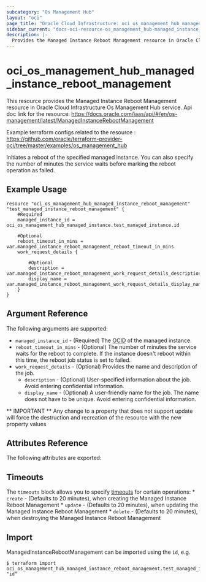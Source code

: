```yaml
---
subcategory: "Os Management Hub"
layout: "oci"
page_title: "Oracle Cloud Infrastructure: oci_os_management_hub_managed_instance_reboot_management"
sidebar_current: "docs-oci-resource-os_management_hub-managed_instance_reboot_management"
description: |-
  Provides the Managed Instance Reboot Management resource in Oracle Cloud Infrastructure Os Management Hub service
---
```


# oci_os_management_hub_managed_instance_reboot_management
This resource provides the Managed Instance Reboot Management resource in Oracle Cloud Infrastructure Os Management Hub service.
Api doc link for the resource: https://docs.oracle.com/iaas/api/#/en/os-management/latest/ManagedInstanceRebootManagement

Example terraform configs related to the resource : https://github.com/oracle/terraform-provider-oci/tree/master/examples/os_management_hub

Initiates a reboot of the specified managed instance. You can also specify the number of minutes the service 
waits before marking the reboot operation as failed.


## Example Usage

```hcl
resource "oci_os_management_hub_managed_instance_reboot_management" "test_managed_instance_reboot_management" {
	#Required
	managed_instance_id = oci_os_management_hub_managed_instance.test_managed_instance.id

	#Optional
	reboot_timeout_in_mins = var.managed_instance_reboot_management_reboot_timeout_in_mins
	work_request_details {

		#Optional
		description = var.managed_instance_reboot_management_work_request_details_description
		display_name = var.managed_instance_reboot_management_work_request_details_display_name
	}
}
```

## Argument Reference

The following arguments are supported:

* `managed_instance_id` - (Required) The [OCID](https://docs.cloud.oracle.com/iaas/Content/General/Concepts/identifiers.htm) of the managed instance.
* `reboot_timeout_in_mins` - (Optional) The number of minutes the service waits for the reboot to complete. If the instance doesn't reboot within this  time, the reboot job status is set to failed. 
* `work_request_details` - (Optional) Provides the name and description of the job.
	* `description` - (Optional) User-specified information about the job. Avoid entering confidential information.
	* `display_name` - (Optional) A user-friendly name for the job. The name does not have to be unique. Avoid entering confidential information.


** IMPORTANT **
Any change to a property that does not support update will force the destruction and recreation of the resource with the new property values

## Attributes Reference

The following attributes are exported:


## Timeouts

The `timeouts` block allows you to specify [timeouts](https://registry.terraform.io/providers/oracle/oci/latest/docs/guides/changing_timeouts) for certain operations:
	* `create` - (Defaults to 20 minutes), when creating the Managed Instance Reboot Management
	* `update` - (Defaults to 20 minutes), when updating the Managed Instance Reboot Management
	* `delete` - (Defaults to 20 minutes), when destroying the Managed Instance Reboot Management


## Import

ManagedInstanceRebootManagement can be imported using the `id`, e.g.

```
$ terraform import oci_os_management_hub_managed_instance_reboot_management.test_managed_instance_reboot_management "id"
```

